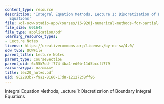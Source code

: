 ```yaml
---
content_type: resource
description: 'Integral Equation Methods, Lecture 1: Discretization of Boundary Integral
  Equations'
file: /ol-ocw-studio-app/courses/16-920j-numerical-methods-for-partial-differential-equations-sma-5212-spring-2003/902283b7f9a1816017d8121272d8ff96_lec20_notes.pdf
file_size: 601645
file_type: application/pdf
learning_resource_types:
- Lecture Notes
license: https://creativecommons.org/licenses/by-nc-sa/4.0/
ocw_type: OCWFile
parent_title: Lecture Notes
parent_type: CourseSection
parent_uid: 6c55b7dd-f774-4ba4-ed0b-11d5bccf1779
resourcetype: Document
title: lec20_notes.pdf
uid: 902283b7-f9a1-8160-17d8-121272d8ff96
---
```

Integral Equation Methods, Lecture 1: Discretization of Boundary Integral Equations